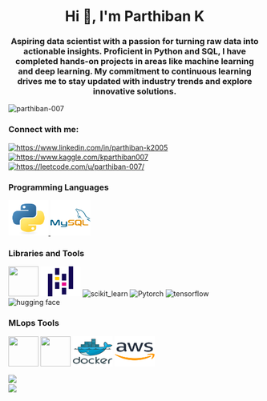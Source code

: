 <h1 align="center">Hi 👋, I'm Parthiban K</h1>
<h3 align="center">Aspiring data scientist with a passion for turning raw data into actionable insights. Proficient in Python and SQL, I
 have completed hands-on projects in areas like machine learning and deep learning. My commitment to continuous
 learning drives me to stay updated with industry trends and explore innovative solutions.</h3>

<p align="left"> <img src="https://komarev.com/ghpvc/?username=parthiban-007&label=Profile%20views&color=0e75b6&style=flat" alt="parthiban-007" /> </p>


<h3 align="left">Connect with me:</h3>
<p align="left">

<a href="https://linkedin.com/in/parthiban-k2005" target="blank"><img align="center" src="https://raw.githubusercontent.com/rahuldkjain/github-profile-readme-generator/master/src/images/icons/Social/linked-in-alt.svg" alt="https://www.linkedin.com/in/parthiban-k2005" height="30" width="40" /></a>
<a href="https://kaggle.com/kparthiban007" target="blank"><img align="center" src="https://raw.githubusercontent.com/rahuldkjain/github-profile-readme-generator/master/src/images/icons/Social/kaggle.svg" alt="https://www.kaggle.com/kparthiban007" height="30" width="40" /></a>
<a href="https://www.leetcode.com/u/parthiban-007/" target="blank"><img align="center" src="https://raw.githubusercontent.com/rahuldkjain/github-profile-readme-generator/master/src/images/icons/Social/leet-code.svg" alt="https://leetcode.com/u/parthiban-007/" height="30" width="40" /></a>
</p>

<h3 align="left">Programming Languages </h3>
<p align="left">
<a href="https://www.python.org" target="_blank" rel="noreferrer"> <img src="https://raw.githubusercontent.com/devicons/devicon/master/icons/python/python-original.svg" alt="python" width="80" height="70"/> </a>
<a href="https://www.mysql.com/" target="_blank" rel="noreferrer"> <img src="https://raw.githubusercontent.com/devicons/devicon/master/icons/mysql/mysql-original-wordmark.svg" alt="mysql" width="80" height="70"/></a> 

</p>
<h3 align="left">Libraries and Tools</h3>
<p align="left">
<img src="https://static-00.iconduck.com/assets.00/file-type-numpy-icon-476x512-106d391z.png" height="60" width="60">
<img src="https://raw.githubusercontent.com/devicons/devicon/2ae2a900d2f041da66e950e4d48052658d850630/icons/pandas/pandas-original.svg" alt="pandas" width="80" height="60"/> 
 <img src="https://upload.wikimedia.org/wikipedia/commons/0/05/Scikit_learn_logo_small.svg" alt="scikit_learn" width="80" height="60"/> 
  <img src="https://shiftlab.github.io/pytorch/assets/images/pytorch-logo.png" alt="Pytorch" width="80" height="80"/> 
 <img src="https://www.vectorlogo.zone/logos/tensorflow/tensorflow-icon.svg" alt="tensorflow" width="80" height="60"/> 
  <img src="https://huggingface.co/datasets/huggingface/brand-assets/resolve/main/hf-logo.png" alt="hugging face" width="80" height="60"/> 

</p>
<p >
 <h3 align="left">MLops Tools</h3>
<p align="left">
<img src="https://img.icons8.com/?size=100&id=20906&format=png&color=000000"  width="60" height="60"/>
<img src="https://github.com/mlflow-automation.png"  width="60" height="60"/>
<img src="https://raw.githubusercontent.com/devicons/devicon/master/icons/docker/docker-original-wordmark.svg" alt="docker" width="80" height="60"/> 
<img src="https://raw.githubusercontent.com/devicons/devicon/master/icons/amazonwebservices/amazonwebservices-original-wordmark.svg" alt="aws" width="80" height="60"/> 
</p>



![](https://github-readme-streak-stats.herokuapp.com/?user=PARTHIBAN-007&theme=dark&hide_border=false)<br/>
![](https://github-readme-stats.vercel.app/api/top-langs/?username=PARTHIBAN-007&theme=dark&hide_border=false&include_all_commits=false&count_private=false&layout=compact)
